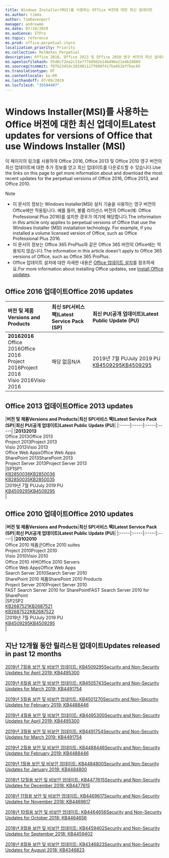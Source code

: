 ```yaml
---
title: Windows Installer(MSI)를 사용하는 Office 버전에 대한 최신 업데이트
ms.author: timda
author: TimDavenport
manager: andrewmo
ms.date: 07/10/2019
ms.audience: ITPro
ms.topic: reference
ms.prod: office-perpetual-itpro
localization_priority: Priority
ms.collection: RelNotes_Perpetual
description: Office 2016, Office 2013 및 Office 2010 영구 버전의 최신 업데이트 정보에 대한 링크를 IT 전문가에게 제공합니다.
ms.openlocfilehash: 55d0cf2ea2c21e7774d9d2e14b496e21e4b26889
ms.sourcegitcommit: f0762345dc203481117f080f41fba451bffbac65
ms.translationtype: HT
ms.contentlocale: ko-KR
ms.lasthandoff: 07/09/2019
ms.locfileid: "35594497"
---
```

# <a name="latest-updates-for-versions-of-office-that-use-windows-installer-msi"></a><span data-ttu-id="a443a-103">Windows Installer(MSI)를 사용하는 Office 버전에 대한 최신 업데이트</span><span class="sxs-lookup"><span data-stu-id="a443a-103">Latest updates for versions of Office that use Windows Installer (MSI)</span></span>

<span data-ttu-id="a443a-104">이 페이지의 링크를 사용하여 Office 2016, Office 2013 및 Office 2010 영구 버전의 최신 업데이트에 대한 추가 정보를 얻고 최신 업데이트를 다운로드할 수 있습니다.</span><span class="sxs-lookup"><span data-stu-id="a443a-104">Use the links on this page to get more information about and download the most recent updates for the perpetual versions of Office 2016, Office 2013, and Office 2010.</span></span>
  
 
> [!NOTE]
> - <span data-ttu-id="a443a-p101">이 문서의 정보는 Windows Installer(MSI) 설치 기술을 사용하는 영구 버전의 Office에만 적용됩니다. 예를 들어, 볼륨 라이선스 버전의 Office(예: Office Professional Plus 2016)를 설치한 경우가 여기에 해당합니다.</span><span class="sxs-lookup"><span data-stu-id="a443a-p101">The information in this article only applies to perpetual versions of Office that use the Windows Installer (MSI) installation technology. For example, if you installed a volume licensed version of Office, such as Office Professional Plus 2016.</span></span>
> - <span data-ttu-id="a443a-107">이 문서의 정보는 Office 365 ProPlus와 같은 Office 365 버전의 Office에는 적용되지 않습니다.</span><span class="sxs-lookup"><span data-stu-id="a443a-107">The information in this article doesn't apply to Office 365 versions of Office, such as Office 365 ProPlus.</span></span>
> - <span data-ttu-id="a443a-108">Office 업데이트 설치에 대한 자세한 내용은 [Office 업데이트 설치](https://support.office.com/article/2ab296f3-7f03-43a2-8e50-46de917611c5)를 참조하세요.</span><span class="sxs-lookup"><span data-stu-id="a443a-108">For more information about installing Office updates, see [Install Office updates](https://support.office.com/article/2ab296f3-7f03-43a2-8e50-46de917611c5).</span></span> 


## <a name="office-2016-updates"></a><span data-ttu-id="a443a-109">Office 2016 업데이트</span><span class="sxs-lookup"><span data-stu-id="a443a-109">Office 2016 updates</span></span>

|<span data-ttu-id="a443a-110">**버전 및 제품**</span><span class="sxs-lookup"><span data-stu-id="a443a-110">**Versions and Products**</span></span>|<span data-ttu-id="a443a-111">**최신 SP(서비스 팩)**</span><span class="sxs-lookup"><span data-stu-id="a443a-111">**Latest Service Pack (SP)**</span></span>|<span data-ttu-id="a443a-112">**최신 PU(공개 업데이트)**</span><span class="sxs-lookup"><span data-stu-id="a443a-112">**Latest Public Update (PU)**</span></span>|
|:-----|:-----|:-----|
|<span data-ttu-id="a443a-113">**2016**</span><span class="sxs-lookup"><span data-stu-id="a443a-113">**2016**</span></span> <br/> <span data-ttu-id="a443a-114">Office 2016</span><span class="sxs-lookup"><span data-stu-id="a443a-114">Office 2016</span></span>  <br/> <span data-ttu-id="a443a-115">Project 2016</span><span class="sxs-lookup"><span data-stu-id="a443a-115">Project 2016</span></span>  <br/> <span data-ttu-id="a443a-116">Visio 2016</span><span class="sxs-lookup"><span data-stu-id="a443a-116">Visio 2016</span></span>  <br/> |<span data-ttu-id="a443a-117">해당 없음</span><span class="sxs-lookup"><span data-stu-id="a443a-117">N/A</span></span>  <br/> |<span data-ttu-id="a443a-118">2019년 7월 PU</span><span class="sxs-lookup"><span data-stu-id="a443a-118">July 2019 PU</span></span>  <br/> [<span data-ttu-id="a443a-119">KB4509295</span><span class="sxs-lookup"><span data-stu-id="a443a-119">KB4509295</span></span>](https://support.microsoft.com/help/4509295) <br/> |
   
## <a name="office-2013-updates"></a><span data-ttu-id="a443a-120">Office 2013 업데이트</span><span class="sxs-lookup"><span data-stu-id="a443a-120">Office 2013 updates</span></span>

|<span data-ttu-id="a443a-121">**버전 및 제품**</span><span class="sxs-lookup"><span data-stu-id="a443a-121">**Versions and Products**</span></span>|<span data-ttu-id="a443a-122">**최신 SP(서비스 팩)**</span><span class="sxs-lookup"><span data-stu-id="a443a-122">**Latest Service Pack (SP)**</span></span>|<span data-ttu-id="a443a-123">**최신 PU(공개 업데이트)**</span><span class="sxs-lookup"><span data-stu-id="a443a-123">**Latest Public Update (PU)**</span></span>|
|:-----|:-----|:-----|:-----|
|<span data-ttu-id="a443a-124">**2013**</span><span class="sxs-lookup"><span data-stu-id="a443a-124">**2013**</span></span> <br/> <span data-ttu-id="a443a-125">Office 2013</span><span class="sxs-lookup"><span data-stu-id="a443a-125">Office 2013</span></span>  <br/> <span data-ttu-id="a443a-126">Project 2013</span><span class="sxs-lookup"><span data-stu-id="a443a-126">Project 2013</span></span>  <br/> <span data-ttu-id="a443a-127">Visio 2013</span><span class="sxs-lookup"><span data-stu-id="a443a-127">Visio 2013</span></span>  <br/> <span data-ttu-id="a443a-128">Office Web Apps</span><span class="sxs-lookup"><span data-stu-id="a443a-128">Office Web Apps</span></span>  <br/> <span data-ttu-id="a443a-129">SharePoint 2013</span><span class="sxs-lookup"><span data-stu-id="a443a-129">SharePoint 2013</span></span>  <br/> <span data-ttu-id="a443a-130">Project Server 2013</span><span class="sxs-lookup"><span data-stu-id="a443a-130">Project Server 2013</span></span>  <br/> |<span data-ttu-id="a443a-131">SP1</span><span class="sxs-lookup"><span data-stu-id="a443a-131">SP1</span></span> <br/> [<span data-ttu-id="a443a-132">KB2850036</span><span class="sxs-lookup"><span data-stu-id="a443a-132">KB2850036</span></span>](https://support.microsoft.com/kb/2850036) <br/>[<span data-ttu-id="a443a-133">KB2850035</span><span class="sxs-lookup"><span data-stu-id="a443a-133">KB2850035</span></span>](https://support.microsoft.com/kb/2850035) <br/> |<span data-ttu-id="a443a-134">2019년 7월 PU</span><span class="sxs-lookup"><span data-stu-id="a443a-134">July 2019 PU</span></span>  <br/> [<span data-ttu-id="a443a-135">KB4509295</span><span class="sxs-lookup"><span data-stu-id="a443a-135">KB4509295</span></span>](https://support.microsoft.com/help/4509295) <br/> |
   
## <a name="office-2010-updates"></a><span data-ttu-id="a443a-136">Office 2010 업데이트</span><span class="sxs-lookup"><span data-stu-id="a443a-136">Office 2010 updates</span></span>

|<span data-ttu-id="a443a-137">**버전 및 제품**</span><span class="sxs-lookup"><span data-stu-id="a443a-137">**Versions and Products**</span></span>|<span data-ttu-id="a443a-138">**최신 SP(서비스 팩)**</span><span class="sxs-lookup"><span data-stu-id="a443a-138">**Latest Service Pack (SP)**</span></span>|<span data-ttu-id="a443a-139">**최신 PU(공개 업데이트)**</span><span class="sxs-lookup"><span data-stu-id="a443a-139">**Latest Public Update (PU)**</span></span>|
|:-----|:-----|:-----|:-----|
|<span data-ttu-id="a443a-140">**2010**</span><span class="sxs-lookup"><span data-stu-id="a443a-140">**2010**</span></span> <br/> <span data-ttu-id="a443a-141">Office 2010 제품군</span><span class="sxs-lookup"><span data-stu-id="a443a-141">Office 2010 suites</span></span>  <br/> <span data-ttu-id="a443a-142">Project 2010</span><span class="sxs-lookup"><span data-stu-id="a443a-142">Project 2010</span></span>  <br/> <span data-ttu-id="a443a-143">Visio 2010</span><span class="sxs-lookup"><span data-stu-id="a443a-143">Visio 2010</span></span>  <br/> <span data-ttu-id="a443a-144">Office 2010 서버</span><span class="sxs-lookup"><span data-stu-id="a443a-144">Office 2010 Servers</span></span>  <br/> <span data-ttu-id="a443a-145">Office Web Apps</span><span class="sxs-lookup"><span data-stu-id="a443a-145">Office Web Apps</span></span>  <br/> <span data-ttu-id="a443a-146">Search Server 2010</span><span class="sxs-lookup"><span data-stu-id="a443a-146">Search Server 2010</span></span>  <br/> <span data-ttu-id="a443a-147">SharePoint 2010 제품</span><span class="sxs-lookup"><span data-stu-id="a443a-147">SharePoint 2010 Products</span></span>  <br/> <span data-ttu-id="a443a-148">Project Server 2010</span><span class="sxs-lookup"><span data-stu-id="a443a-148">Project Server 2010</span></span>  <br/> <span data-ttu-id="a443a-149">FAST Search Server 2010 for SharePoint</span><span class="sxs-lookup"><span data-stu-id="a443a-149">FAST Search Server 2010 for SharePoint</span></span>  <br/> |<span data-ttu-id="a443a-150">SP2</span><span class="sxs-lookup"><span data-stu-id="a443a-150">SP2</span></span> <br/>[<span data-ttu-id="a443a-151">KB2687521</span><span class="sxs-lookup"><span data-stu-id="a443a-151">KB2687521</span></span>](https://support.microsoft.com/kb/2687521) <br/> [<span data-ttu-id="a443a-152">KB2687522</span><span class="sxs-lookup"><span data-stu-id="a443a-152">KB2687522</span></span>](https://support.microsoft.com/kb/2687522) <br/> |<span data-ttu-id="a443a-153">2019년 7월 PU</span><span class="sxs-lookup"><span data-stu-id="a443a-153">July 2019 PU</span></span>  <br/> [<span data-ttu-id="a443a-154">KB4509295</span><span class="sxs-lookup"><span data-stu-id="a443a-154">KB4509295</span></span>](https://support.microsoft.com/help/4509295) <br/>|
   

   
## <a name="updates-released-in-past-12-months"></a><span data-ttu-id="a443a-155">지난 12개월 동안 릴리스된 업데이트</span><span class="sxs-lookup"><span data-stu-id="a443a-155">Updates released in past 12 months</span></span>

[<span data-ttu-id="a443a-156">2019년 7월용 보안 및 비보안 업데이트: KB4509295</span><span class="sxs-lookup"><span data-stu-id="a443a-156">Security and Non-Security Updates for April 2019: KB4495300</span></span>](https://support.microsoft.com/help/4509295)

[<span data-ttu-id="a443a-157">2019년 6월용 보안 및 비보안 업데이트: KB4505743</span><span class="sxs-lookup"><span data-stu-id="a443a-157">Security and Non-Security Updates for March 2019: KB4491754</span></span>](https://support.microsoft.com/help/4505743)

[<span data-ttu-id="a443a-158">2019년 5월용 보안 및 비보안 업데이트: KB4501270</span><span class="sxs-lookup"><span data-stu-id="a443a-158">Security and Non-Security Updates for February 2019: KB4488446</span></span>](https://support.microsoft.com/ko-KR/help/4501270)

[<span data-ttu-id="a443a-159">2019년 4월용 보안 및 비보안 업데이트: KB4495300</span><span class="sxs-lookup"><span data-stu-id="a443a-159">Security and Non-Security Updates for April 2019: KB4495300</span></span>](https://support.microsoft.com/ko-KR/help/4495300)

[<span data-ttu-id="a443a-160">2019년 3월용 보안 및 비보안 업데이트: KB4491754</span><span class="sxs-lookup"><span data-stu-id="a443a-160">Security and Non-Security Updates for March 2019: KB4491754</span></span>](https://support.microsoft.com/ko-KR/help/4491754) 

[<span data-ttu-id="a443a-161">2019년 2월용 보안 및 비보안 업데이트: KB4488446</span><span class="sxs-lookup"><span data-stu-id="a443a-161">Security and Non-Security Updates for February 2019: KB4488446</span></span>](https://support.microsoft.com/help/4488446)

[<span data-ttu-id="a443a-162">2019년 1월용 보안 및 비보안 업데이트: KB4484800</span><span class="sxs-lookup"><span data-stu-id="a443a-162">Security and Non-Security Updates for January 2019: KB4484800</span></span>](https://support.microsoft.com/help/4484800)

[<span data-ttu-id="a443a-163">2018년 12월용 보안 및 비보안 업데이트: KB4477615</span><span class="sxs-lookup"><span data-stu-id="a443a-163">Security and Non-Security Updates for December 2018: KB4477615</span></span>](https://support.microsoft.com/help/4477615)

[<span data-ttu-id="a443a-164">2018년 11월용 보안 및 비보안 업데이트: KB4469617</span><span class="sxs-lookup"><span data-stu-id="a443a-164">Security and Non-Security Updates for November 2018: KB4469617</span></span>](https://support.microsoft.com/help/4469617)

[<span data-ttu-id="a443a-165">2018년 10월용 보안 및 비보안 업데이트: KB4464656</span><span class="sxs-lookup"><span data-stu-id="a443a-165">Security and Non-Security Updates for October 2018: KB4464656</span></span>](https://support.microsoft.com/help/4464656)

[<span data-ttu-id="a443a-166">2018년 9월용 보안 및 비보안 업데이트: KB4459402</span><span class="sxs-lookup"><span data-stu-id="a443a-166">Security and Non-Security Updates for September 2018: KB4459402</span></span>](https://support.microsoft.com/help/4459402) 

[<span data-ttu-id="a443a-167">2018년 8월용 보안 및 비보안 업데이트: KB4346823</span><span class="sxs-lookup"><span data-stu-id="a443a-167">Security and Non-Security Updates for August 2018: KB4346823</span></span>](https://support.microsoft.com/help/4346823)   

   

  


  
 
  
 
  

  
   
  
